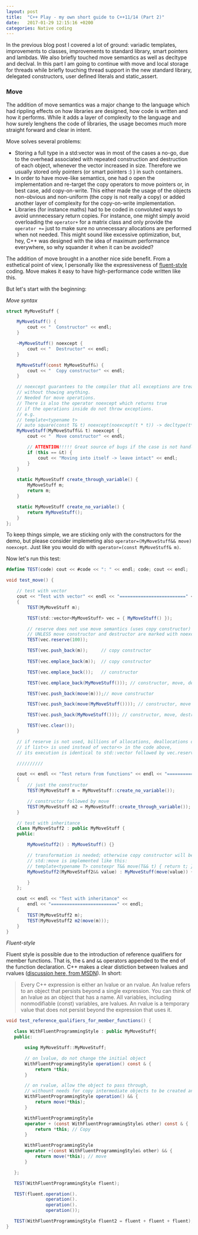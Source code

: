```yaml
---
layout: post
title:  "C++ Play - my own short guide to C++11/14 (Part 2)"
date:   2017-01-29 12:15:16 +0200
categories: Native coding
---
```


In the previous blog post I covered a lot of ground: variadic templates, improvements to classes, improvements to standard library, smart pointers and lambdas. 
We also briefly touched move semantics as well as decltype and declval. In this part I am going to continue with move and local storage for threads while briefly touching 
thread support in the new standard library, delegated constructors, user defined literals and static_assert.

### Move

The addition of move semantics was a major change to the language which had rippling effects on how libraries are designed, how code is written and how it performs. 
While it adds a layer of complexity to the language and how surely lenghens the code of libraries, the usage becomes much more straight forward and clear in intent.

Move solves several problems:

- Storing a full type in a std:vector was in most of the cases a no-go, due to the overhead associated with repeated construction and destruction of each object, whenever the vector increased in size. 
Therefore we usually stored only pointers (or smart pointers :) ) in such containers. 
- In order to have move-like semantics, one had o open the implementation and re-target the copy operators to move pointers or, in best case, add copy-on-write. This either made the usage of the objects non-obvious and non-uniform (the copy is not really a copy) or added another layer of complexity for the copy-on-write implementation.
- Libraries (for instance maths) had to be coded in convoluted ways to avoid unnnecessary return copies. For instance, one might simply avoid overloading the `operator+` for a matrix class and only provide the `operator +=` just to make sure no unnecessary allocations are performed when not needed. This might sound like excessive optimization, but, hey, C++ was designed with the idea of maximum performance everywhere, so why squander it when it can be avoided? 

The addition of move brought in a another nice side benefit. From a esthetical point of view, I personally like the expressiveness of [fluent-style](https://en.wikipedia.org/wiki/Fluent_interface) coding. 
Move makes it easy to have high-performance code written like this.

But let's start with the beginning:

*Move syntax*

```csharp
struct MyMoveStuff {

	MyMoveStuff() {
		cout << "  Constructor" << endl;
	}

	~MyMoveStuff() noexcept {
		cout << "  Destructor" << endl;
	}

	MyMoveStuff(const MyMoveStuff&) {
		cout << "  Copy constructor" << endl;
	}

	// noexcept guarantees to the compiler that all exceptions are treated internally, 
	// without thowing anything. 
	// Needed for move operations. 
	// There is also the operator noexcept which returns true 
	// if the operations inside do not throw exceptions. 
	// e.g. 
	// template<typename t> 
	// auto square(const T& t) noexcept(noexcept(t * t)) -> decltype(t*t) { return t * t; }	
	MyMoveStuff(MyMoveStuff&& t) noexcept { 
		cout << "  Move constructor" << endl;

		// ATTENTION!!!!! Great source of bugs if the case is not handled properly !!!!
		if (this == &t) { 
			cout << "Moving into itself -> leave intact" << endl;
		}
	}	

	static MyMoveStuff create_through_variable() {
		MyMoveStuff m;
		return m;
	}

	static MyMoveStuff create_no_variable() {
		return MyMoveStuff();
	}
};
```

To keep things simple, we are sticking only with the constructors for the demo, 
but please consider implemeting also `operator=(MyMoveStuff&& move) noexcept`. 
Just like you would do with `operator=(const MyMoveStuff& m)`.

Now let's run this test:

```csharp
#define TEST(code) cout << #code << ": " << endl; code; cout << endl;

void test_move() {

	// test with vector
	cout << "Test with vector" << endl << "=========================" << endl;
	{
		TEST(MyMoveStuff m);

		TEST(std::vector<MyMoveStuff> vec = { MyMoveStuff() });

		// reserve does not use move semantics (uses copy constructor) inside 
		// UNLESS move constructor and destructor are marked with noexcept 
		TEST(vec.reserve(100));				

		TEST(vec.push_back(m));		// copy constructor
		
		TEST(vec.emplace_back(m));	// copy constructor

		TEST(vec.emplace_back());	// constructor

		TEST(vec.emplace_back(MyMoveStuff())); // constructor, move, destructor

		TEST(vec.push_back(move(m)));// move constructor

		TEST(vec.push_back(move(MyMoveStuff()))); // constructor, move , destructor

		TEST(vec.push_back(MyMoveStuff())); // constructor, move, destructor

		TEST(vec.clear());					
	}

	// if reserve is not used, billions of allocations, deallocations occur
	// if list<> is used instead of vector<> in the code above, 
	// its execution is identical to std::vector followed by vec.reserve

	//////////

	cout << endl << "Test return from functions" << endl << "=========================" << endl;
	{
		// just the constructor
		TEST(MyMoveStuff m = MyMoveStuff::create_no_variable());

		// constructor followed by move
		TEST(MyMoveStuff m2 = MyMoveStuff::create_through_variable()); 
	}

	// test with inheritance
	class MyMoveStuff2 : public MyMoveStuff {
	public:

		MyMoveStuff2() : MyMoveStuff() {}

		// transformation is needed; otherwise copy constructor will be called
		// std::move is implemented like this:
		// template<typename T> constexpr T&& move(T&& t) { return t; }
		MyMoveStuff2(MyMoveStuff2&& value) : MyMoveStuff(move(value)) { 

		}
	};

	cout << endl << "Test with inheritance" << 
		endl << "=========================" << endl;
	{
		TEST(MyMoveStuff2 m);
		TEST(MyMoveStuff2 m2(move(m)));
	}
}
```

*Fluent-style*

Fluent style is possible due to the introduction of reference qualifiers for member functions. That is, the `&` and `&&` operators appended to the end of the function declaration.
C++ makes a clear distiction between lvalues and rvalues ([discussion here, from MSDN](https://msdn.microsoft.com/en-us/library/f90831hc.aspx)). In short: 

> Every C++ expression is either an lvalue or an rvalue. An lvalue refers to an object that persists beyond a single expression. 
> You can think of an lvalue as an object that has a name. All variables, including nonmodifiable (const) variables, are lvalues. 
> An rvalue is a temporary value that does not persist beyond the expression that uses it. 


 ```csharp
void test_reference_qualifiers_for_member_functions() {

	class WithFluentProgrammingStyle : public MyMoveStuff{
	public:

		using MyMoveStuff::MyMoveStuff;

		// on lvalue, do not change the initial object
		WithFluentProgrammingStyle operation() const & {	
			return *this;
		}

		// on rvalue, allow the object to pass through, 
		// withount needs for copy intermediate objects to be created and destructed
		WithFluentProgrammingStyle operation() && {			 
			return move(*this);
		}

		WithFluentProgrammingStyle 
		operator + (const WithFluentProgrammingStyle& other) const & {
			return *this; // Copy
		}

		WithFluentProgrammingStyle 
		operator +(const WithFluentProgrammingStyle& other) && {
			return move(*this); // move
		}

	};

	TEST(WithFluentProgrammingStyle fluent);

	TEST(fluent.operation().
				operation().
				operation().
				operation());

	TEST(WithFluentProgrammingStyle fluent2 = fluent + fluent + fluent);
}
 ```

 